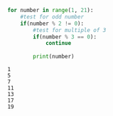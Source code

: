 ```python
for number in range(1, 21):
    #test for odd number
    if(number % 2 != 0):
        #test for multiple of 3
        if(number % 3 == 0):
            continue
        
        print(number)
```

    1
    5
    7
    11
    13
    17
    19
    


```python

```
